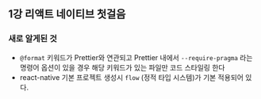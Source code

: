 ## 1강 리액트 네이티브 첫걸음

### 새로 알게된 것

- `@format` 키워드가 Prettier와 연관되고 Prettier 내에서 `--require-pragma` 라는 명령어 옵션이 있을 경우 해당 키워드가 있는 파일만 코드 스타일링 한다
- react-native 기본 프로젝트 생성시 `flow` (정적 타입 시스템)가 기본 적용되어 있다.
